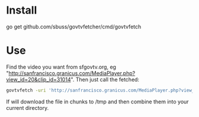 # Install

go get github.com/sbuss/govtvfetcher/cmd/govtvfetch


# Use

Find the video you want from sfgovtv.org, eg "http://sanfrancisco.granicus.com/MediaPlayer.php?view_id=20&clip_id=31014".
Then just call the fetched:

```sh
govtvfetch -uri 'http://sanfrancisco.granicus.com/MediaPlayer.php?view_id=20&clip_id=31014'
```

If will download the file in chunks to /tmp and then combine them into your
current directory.
